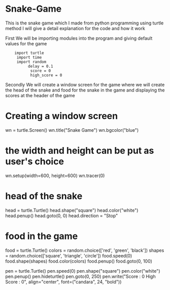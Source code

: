 # Snake-Game
This is the snake game which I made from python programming using turtle method 
I will give a detail explanation for the code and how it work 



First We will be importing modules into the program and giving default values for the game
        
        
        
        
        
        
        
        
        
        import turtle
         import time
         import random
              delay = 0.1
               score = 0
               high_score = 0
               
               
               
               
               
               
               
               
Secondly We will create a window screen for the game where we will create the head of the snake and food for the snake in the game and displaying the scores at the header of the game

# Creating a window screen
wn = turtle.Screen()
wn.title("Snake Game")
wn.bgcolor("blue")

# the width and height can be put as user's choice
wn.setup(width=600, height=600)
wn.tracer(0)


# head of the snake
head = turtle.Turtle()
head.shape("square")
head.color("white")
head.penup()
head.goto(0, 0)
head.direction = "Stop"


# food in the game
food = turtle.Turtle()
colors = random.choice(['red', 'green', 'black'])
shapes = random.choice(['square', 'triangle', 'circle'])
food.speed(0)
food.shape(shapes)
food.color(colors)
food.penup()
food.goto(0, 100)


pen = turtle.Turtle()
pen.speed(0)
pen.shape("square")
pen.color("white")
pen.penup()
pen.hideturtle()
pen.goto(0, 250)
pen.write("Score : 0 High Score : 0", align="center",
		font=("candara", 24, "bold"))


